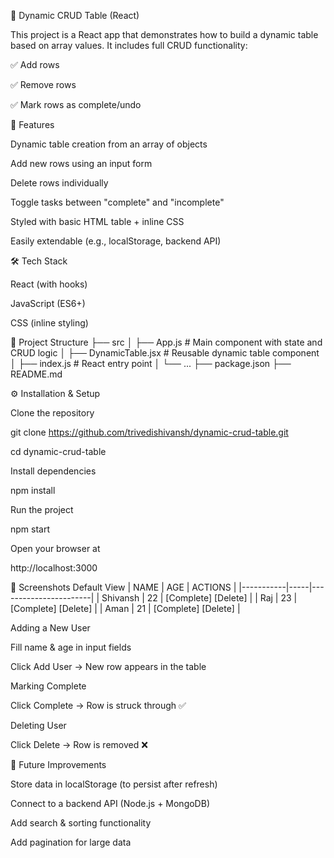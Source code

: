 🚀 Dynamic CRUD Table (React)

This project is a React app that demonstrates how to build a dynamic table based on array values.
It includes full CRUD functionality:

✅ Add rows

✅ Remove rows

✅ Mark rows as complete/undo

📌 Features

Dynamic table creation from an array of objects

Add new rows using an input form

Delete rows individually

Toggle tasks between "complete" and "incomplete"

Styled with basic HTML table + inline CSS

Easily extendable (e.g., localStorage, backend API)

🛠️ Tech Stack

React
 (with hooks)

JavaScript (ES6+)

CSS (inline styling)

📂 Project Structure
├── src
│   ├── App.js              # Main component with state and CRUD logic
│   ├── DynamicTable.jsx    # Reusable dynamic table component
│   ├── index.js            # React entry point
│   └── ...
├── package.json
├── README.md

⚙️ Installation & Setup

Clone the repository

git clone https://github.com/trivedishivansh/dynamic-crud-table.git

cd dynamic-crud-table


Install dependencies

npm install


Run the project

npm start


Open your browser at

http://localhost:3000

📸 Screenshots
Default View
| NAME      | AGE | ACTIONS               |
|-----------|-----|-----------------------|
| Shivansh  | 22  | [Complete] [Delete]   |
| Raj       | 23  | [Complete] [Delete]   |
| Aman      | 21  | [Complete] [Delete]   |

Adding a New User

Fill name & age in input fields

Click Add User → New row appears in the table

Marking Complete

Click Complete → Row is struck through ✅

Deleting User

Click Delete → Row is removed ❌

🚀 Future Improvements

Store data in localStorage (to persist after refresh)

Connect to a backend API (Node.js + MongoDB)

Add search & sorting functionality

Add pagination for large data
